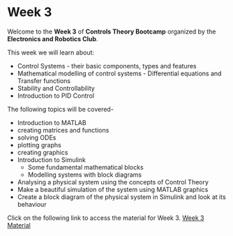 # Week 3

Welcome to the **Week 3** of **Controls Theory Bootcamp** organized by the **Electronics and Robotics Club**.

This week we will learn about:
*	Control Systems - their basic components, types and features
*	Mathematical modelling of control systems - Differential equations and Transfer functions
*	Stability and Controllability
*	Introduction to PID Control

The following topics will be covered-

*	Introduction to MATLAB
  * creating matrices and functions <br>
  *	solving ODEs <br>
  *	plotting graphs <br>
  *	creating graphics
* Introduction to Simulink
  *	Some fundamental mathematical blocks <br>
  *	Modelling systems with block diagrams
*	Analysing a physical system using the concepts of Control Theory
  * Make a beautiful simulation of the system using MATLAB graphics <br>
  * Create a block diagram of the physical system in Simulink and look at its behaviour



Click on the following link to access the material for Week 3.
[Week 3 Material](https://colab.research.google.com/drive/1cigUpOEQr2sHI_jhMxr8a2eYy2yTctC7#scrollTo=1560db16)



